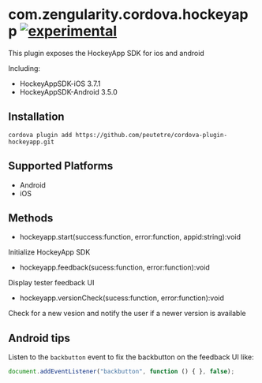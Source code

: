 # com.zengularity.cordova.hockeyapp [![experimental](http://hughsk.github.io/stability-badges/dist/experimental.svg)](http://github.com/hughsk/stability-badges)

This plugin exposes the HockeyApp SDK for ios and android

Including:

* HockeyAppSDK-iOS 3.7.1
* HockeyAppSDK-Android 3.5.0

## Installation

    cordova plugin add https://github.com/peutetre/cordova-plugin-hockeyapp.git

## Supported Platforms

- Android
- iOS

## Methods

- hockeyapp.start(success:function, error:function, appid:string):void

Initialize HockeyApp SDK

- hockeyapp.feedback(sucess:function, error:function):void

Display tester feedback UI

- hockeyapp.versionCheck(sucess:function, error:function):void

Check for a new vesion and notify the user if a newer version is available

## Android tips

Listen to the `backbutton` event to fix the backbutton on the feedback UI like:

```javascript
document.addEventListener("backbutton", function () { }, false);
```
